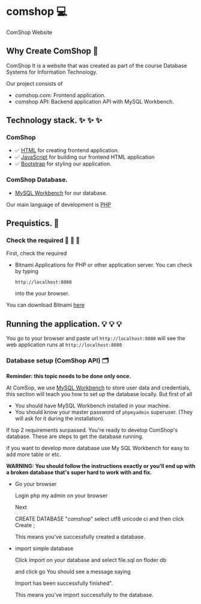 # comshop :computer:
ComShop Website

## Why Create ComShop :balloon:
ComShop It is a website that was created as part of the course Database Systems for Information Technology.

Our project consists of
- comshop.com: Frontend application.
- comshop API: Backend application API with MySQL Workbench.

## Technology stack. :sparkles: :sparkles:  :sparkles:
### ComShop
- :white_check_mark: [HTML](https://html.com) for creating frontend application.
- :white_check_mark: [JavaScript](https://www.javascript.com) for building our frontend HTML application
- :white_check_mark: [Bootstrap](https://getbootstrap.com) for styling our application.

### ComShop Database.
- [MySQL Workbench](https://www.mysql.com/products/workbench/) for our database.

Our main language of development is [PHP](https://www.php.net)

## Prequistics. :key:
### Check the required :pushpin: :pushpin: :pushpin:
First, check the required 

- Bitnami Applications for PHP or other application server.
  You can check by typing
  ```
  http://localhost:8080
  ```
  into the your browser.
  
You can download Bitnami [here](https://bitnami.com)

## Running the application. :bulb: :bulb: :bulb: 

You go to your browser and paste url `http://localhost:8080` will see the web application runs at `http://localhost:8080`

### Database setup (ComShop API) :card_index_dividers:
**Reminder: this topic needs to be done only once.**

At ComSop, we use [MySQL Workbench](https://www.mysql.com/products/workbench/) to store user data and credentials, this section will teach you how to set up the database locally. But first of all

- You should have MySQL Workbench installed in your machine.
- You should know your master password of `phpmyadmin` superuser. (They will ask for it during the installation).

If top 2 requirements surpassed. You're ready to develop ComShop's database. These are steps to get the database running.

if you want to develop more database use  My SQL Workbench for easy to add more table or etc.

**WARNING: You should follow the instructions exactly or you'll end up with a broken database that's super hard to work with and fix.**

- Go your browser
  
  Login php my admin on your browser

  Next

  CREATE DATABASE "comshop" select utf8 unicode ci and then click  Create ;

  This means you've successfully created a database.

- import simple database

  Click import on your database and  select file.sql on floder db

  and click go You should see a message saying

  Import has been successfully finished".

  This means you've import successfully to the database.